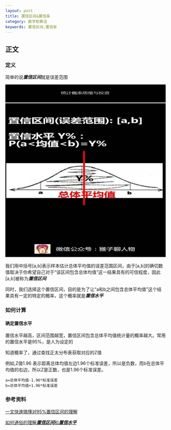 ```yaml
---
layout: post
title: 置信区间&置信率
category: 数学和算法
keywords: 置信区间,置信率
---
```


## 正文
### 定义
简单的说***置信区间***就是误差范围

![](/images/confidence_ratio_confidence_interval.jpg)

我们用中括号[a,b]表示样本估计总体平均值的误差范围区间，由于[a,b]的确切数值取决于你希望自己对于“该区间包含总体均值”这一结果具有的可信程度，因此[a,b]被称为***置信区间***

同时，我们选择这个置信区间，目的是为了让“a和b之间包含总体平均值”这个结果具有一定的特定的概率，这个概率就是***置信水平***


### 如何计算
#### 确定置信水平
置信水平越高，区间范围越宽，置信区间包含总体平均值统计量的概率越大。常用的置信水平是95%，是人为设定的


知道概率了，通过查找正太分布表获取对应的Z值

例如,Z值1.96 表示距离总体均值左边1.96个标准误差，所以是负数，而b在总体平均值的右边，所以Z是正数，也是1.96个标准误差。

```
a=总体平均值-1.96*标准误差
b=总体平均值+1.96*标准误差
```

### 参考资料
[一文快速搞懂对95%置信区间的理解](https://blog.csdn.net/pannn0504/article/details/82455934)

[如何通俗的理解***置信区间***和***置信水平***](http://www.360doc.com/content/18/0317/16/15033922_737796626.shtml)
